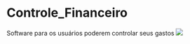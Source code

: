 # Controle_Financeiro
Software para os usuários poderem controlar seus gastos
<img src="layout/login.pnj">
